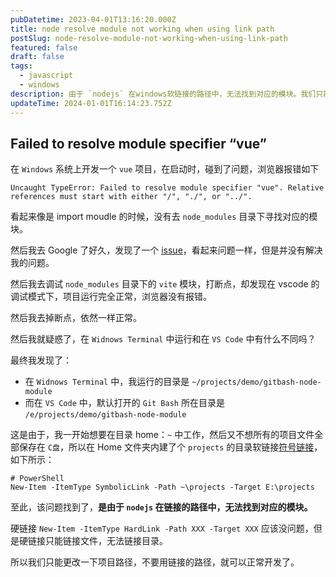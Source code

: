 ```yaml
---
pubDatetime: 2023-04-01T13:16:20.000Z
title: node resolve module not working when using link path
postSlug: node-resolve-module-not-working-when-using-link-path
featured: false
draft: false
tags:
  - javascript
  - windows
description: 由于 `nodejs` 在windows软链接的路径中，无法找到对应的模块。我们只能更改一下项目路径，不要用链接的路径，就可以正常开发了。
updateTime: 2024-01-01T16:14:23.752Z
---
```


## Failed to resolve module specifier “vue”

在 `Windows` 系统上开发一个 `vue` 项目，在启动时，碰到了问题，浏览器报错如下

```plaintext
Uncaught TypeError: Failed to resolve module specifier "vue". Relative references must start with either "/", "./", or "../".
```

看起来像是 import moudle 的时候，没有去 `node_modules` 目录下寻找对应的模块。

然后我去 Google 了好久，发现了一个 [issue](https://github.com/tleunen/babel-plugin-module-resolver/issues/281)，看起来问题一样，但是并没有解决我的问题。

然后我去调试 `node_modules` 目录下的 `vite` 模块，打断点，却发现在 vscode 的调试模式下，项目运行完全正常，浏览器没有报错。

然后我去掉断点，依然一样正常。

然后我就疑惑了，在 `Widnows Terminal` 中运行和在 `VS Code` 中有什么不同吗？

最终我发现了：

- 在 `Widnows Terminal` 中，我运行的目录是 `~/projects/demo/gitbash-node-module`
- 而在 `VS Code` 中，默认打开的 `Git Bash` 所在目录是 `/e/projects/demo/gitbash-node-module`

这是由于，我一开始想要在目录 home：`~` 中工作，然后又不想所有的项目文件全部保存在 `C盘`，所以在 Home 文件夹内建了个 `projects` 的目录软链接[符号链接](https://learn.microsoft.com/zh-cn/powershell/module/microsoft.powershell.management/new-item?view=powershell-7.4#7)，如下所示：

```shell
# PowerShell
New-Item -ItemType SymbolicLink -Path ~\projects -Target E:\projects
```

至此，该问题找到了，**是由于 `nodejs` 在链接的路径中，无法找到对应的模块。**

硬链接 `New-Item -ItemType HardLink -Path XXX -Target XXX` 应该没问题，但是硬链接只能链接文件，无法链接目录。

所以我们只能更改一下项目路径，不要用链接的路径，就可以正常开发了。
